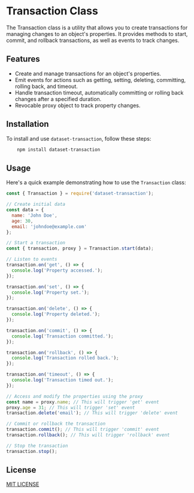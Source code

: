 # Transaction Class

The Transaction class is a utility that allows you to create transactions for managing changes to an object's properties. It provides methods to start, commit, and rollback transactions, as well as events to track changes.

## Features

- Create and manage transactions for an object's properties.
- Emit events for actions such as getting, setting, deleting, committing, rolling back, and timeout.
- Handle transaction timeout, automatically committing or rolling back changes after a specified duration.
- Revocable proxy object to track property changes.

## Installation

To install and use `dataset-transaction`, follow these steps:

```bash
    npm install dataset-transaction
```

## Usage

Here's a quick example demonstrating how to use the `Transaction` class:

```javascript
const { Transaction } = require('dataset-transaction');

// Create initial data
const data = {
  name: 'John Doe',
  age: 30,
  email: 'johndoe@example.com'
};

// Start a transaction
const { transaction, proxy } = Transaction.start(data);

// Listen to events
transaction.on('get', () => {
  console.log('Property accessed.');
});

transaction.on('set', () => {
  console.log('Property set.');
});

transaction.on('delete', () => {
  console.log('Property deleted.');
});

transaction.on('commit', () => {
  console.log('Transaction committed.');
});

transaction.on('rollback', () => {
  console.log('Transaction rolled back.');
});

transaction.on('timeout', () => {
  console.log('Transaction timed out.');
});

// Access and modify the properties using the proxy
const name = proxy.name; // This will trigger 'get' event
proxy.age = 31; // This will trigger 'set' event
transaction.delete('email'); // This will trigger 'delete' event

// Commit or rollback the transaction
transaction.commit(); // This will trigger 'commit' event
transaction.rollback(); // This will trigger 'rollback' event

// Stop the transaction
transaction.stop();
```

## License

[MIT LICENSE](https://github.com/timursevimli/dataset-transaction/blob/main/LICENSE)
